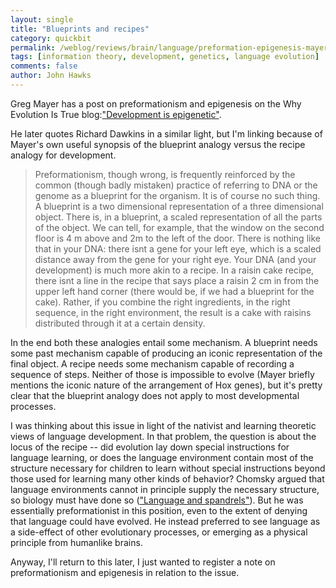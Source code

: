 ```yaml
---
layout: single 
title: "Blueprints and recipes" 
category: quickbit
permalink: /weblog/reviews/brain/language/preformation-epigenesis-mayer-2011.html
tags: [information theory, development, genetics, language evolution] 
comments: false 
author: John Hawks 
---
```


Greg Mayer has a post on preformationism and epigenesis on the Why Evolution Is True blog:<a href="http://whyevolutionistrue.wordpress.com/2011/05/14/development-is-epigenetic/">"Development is epigenetic"</a>. 

He later quotes Richard Dawkins in a similar light, but I'm linking because of Mayer's own useful synopsis of the blueprint analogy versus the recipe analogy for development. 

<blockquote>Preformationism, though wrong, is frequently reinforced by the common (though badly mistaken) practice of referring to DNA or the genome as a blueprint for the organism. It is of course no such thing. A blueprint is a two dimensional representation of a three dimensional object. There is, in a blueprint, a scaled representation of all the parts of the object. We can tell, for example, that the window on the second floor is 4 m above and 2m to the left of the door. There is nothing like that in your DNA: there isnt a gene for your left eye, which is a scaled distance away from the gene for your right eye. Your DNA (and your development) is much more akin to a recipe. In a raisin cake recipe, there isnt a line in the recipe that says place a raisin 2 cm in from the upper left hand corner (there would be, if we had a blueprint for the cake). Rather, if you combine the right ingredients, in the right sequence, in the right environment, the result is a cake with raisins distributed through it at a certain density.</blockquote>

In the end both these analogies entail some mechanism. A blueprint needs some past mechanism capable of producing an iconic representation of the final object. A recipe needs some mechanism capable of recording a sequence of steps. Neither of those is impossible to evolve (Mayer briefly mentions the iconic nature of the arrangement of Hox genes), but it's pretty clear that the blueprint analogy does not apply to most developmental processes. 

I was thinking about this issue in light of the nativist and learning theoretic views of language development. In that problem, the question is about the locus of the recipe -- did evolution lay down special instructions for language learning, or does the language environment contain most of the structure necessary for children to learn without special instructions beyond those used for learning many other kinds of behavior? Chomsky argued that language environments cannot in principle supply the necessary structure, so biology must have done so (<a href="http://johnhawks.net/weblog/reviews/brain/language/chomsky-spandrels-ramachandran-2011.html">"Language and spandrels"</a>). But he was essentially preformationist in this position, even to the extent of denying that language could have evolved. He instead preferred to see language as a side-effect of other evolutionary processes, or emerging as a physical principle from humanlike brains. 

Anyway, I'll return to this later, I just wanted to register a note on preformationism and epigenesis in relation to the issue. 

